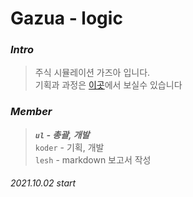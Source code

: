 # Gazua - logic

### <i><b>Intro<br></i></b>
>주식 시뮬레이션 가즈아 입니다.<br>
>기획과 과정은 <a target="_blank" href="https://github.com/Team-Logic/Gazua/tree/main/project_planning">이곳</a>에서 보실수 있습니다

### <i><b>Member<br></i></b>
 
><i><b>`ul` - 총괄, 개발</b></i><br>
>`koder` - 기획, 개발<br>
>`lesh` - markdown 보고서 작성

###### 2021.10.02 start
